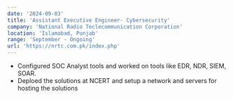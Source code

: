 ```yaml
---
date: '2024-09-03'
title: 'Assistant Executive Engineer- Cybersecurity'
company: 'National Radio Teclecommunication Corporation'
location: 'Islamabad, Punjab'
range: 'September - Ongoing'
url: 'https://nrtc.com.pk/index.php'
---
```


- Configured SOC Analyst tools and worked on tools like EDR, NDR, SIEM, SOAR. 
- Deploed the solutions at NCERT and setup a network and servers for hosting the solutions

